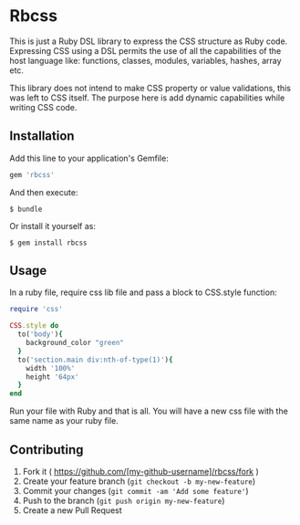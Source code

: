 # Rbcss

This is just a Ruby DSL library to express the CSS structure as Ruby code. Expressing CSS using a DSL permits the use of all the capabilities of the host language like: functions, classes, modules, variables, hashes, array etc.

This library does not intend to make CSS property or value validations, this was left to CSS itself. The purpose here is add dynamic capabilities while writing CSS code.

## Installation

Add this line to your application's Gemfile:

```ruby
gem 'rbcss'
```

And then execute:

    $ bundle

Or install it yourself as:

    $ gem install rbcss

## Usage

In a ruby file, require css lib file and pass a block to CSS.style function:

```ruby
require 'css'

CSS.style do
  to('body'){
    background_color "green"
  }
  to('section.main div:nth-of-type(1)'){
    width '100%'
    height '64px'
  }
end
```
Run your file with Ruby and that is all. You will have a new css file with the same name as your ruby file.

## Contributing

1. Fork it ( https://github.com/[my-github-username]/rbcss/fork )
2. Create your feature branch (`git checkout -b my-new-feature`)
3. Commit your changes (`git commit -am 'Add some feature'`)
4. Push to the branch (`git push origin my-new-feature`)
5. Create a new Pull Request

